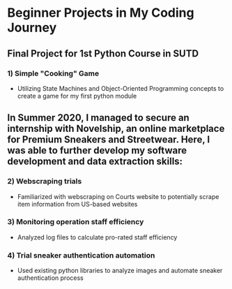 # Beginner Projects in My Coding Journey

## Final Project for 1st Python Course in SUTD
### 1) Simple "Cooking" Game 
- Utilizing State Machines and Object-Oriented Programming concepts to create a game for my first python module

## In Summer 2020, I managed to secure an internship with Novelship, an online marketplace for Premium Sneakers and Streetwear. Here, I was able to further develop my software development and data extraction skills:
### 2) Webscraping trials
- Familiarized with webscraping on Courts website to potentially scrape item information from US-based websites
### 3) Monitoring operation staff efficiency 
- Analyzed log files to calculate pro-rated staff efficiency
### 4) Trial sneaker authentication automation
- Used existing python libraries to analyze images and automate sneaker authentication process
